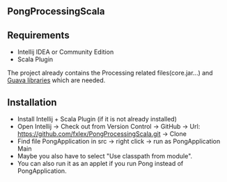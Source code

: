 PongProcessingScala
-
Requirements
-----------
- Intellij IDEA or Community Edition
- Scala Plugin

The project already contains the Processing related files(core.jar...) and [Guava libraries] which are needed.

Installation
------------
- Install Intellij + Scala Plugin (if it is not already installed)
- Open Intellij -> Check out from Version Control -> GitHub -> Url: https://github.com/fxlex/PongProcessingScala.git -> Clone
- Find file PongApplication in src -> right click -> run as PongApplication Main
- Maybe you also have to  select "Use classpath from module".
- You can also run it as an applet if you run Pong instead of PongApplication.

[Guava libraries]:http://code.google.com/p/guava-libraries/
 
